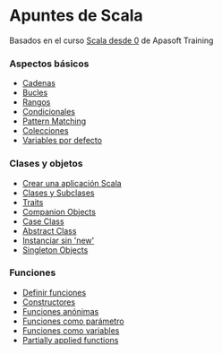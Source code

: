 # Apuntes de Scala
Basados en el curso <a href="https://www.udemy.com/course/scala-desde-cero/">Scala desde 0</a> de Apasoft Training<br> 

### Aspectos básicos
* <a href="https://github.com/roberer/Scala-Apuntes/blob/main/scala-core/cadenas.scala">Cadenas</a>
* <a href="https://github.com/roberer/Scala-Apuntes/blob/main/scala-core/bucles.scala">Bucles</a>
* <a href="https://github.com/roberer/Scala-Apuntes/blob/main/scala-core/rangos.scala">Rangos</a>
* <a href="https://github.com/roberer/Scala-Apuntes/blob/main/scala-core/condicionales.scala">Condicionales</a>
* <a href="https://github.com/roberer/Scala-Apuntes/blob/main/scala-core/pattern-matching.scala">Pattern Matching</a>
* <a href="https://github.com/roberer/Scala-Apuntes/blob/main/scala-core/colecciones.scala">Colecciones</a>
* <a href="https://github.com/roberer/Scala-Apuntes/blob/main/scala-core/variables-por-defecto.scala">Variables por defecto</a>

### Clases y objetos
* <a href="https://github.com/roberer/Scala-Apuntes/blob/main/scala-core/crear-aplicacion-sbt.scala">Crear una aplicación Scala</a>
* <a href="https://github.com/roberer/Scala-Apuntes/blob/main/scala-core/clases-subclases.scala">Clases y Subclases</a>
* <a href="https://github.com/roberer/Scala-Apuntes/blob/main/scala-core/traits.scala">Traits</a>
* <a href="https://github.com/roberer/Scala-Apuntes/blob/main/scala-core/companion-objects.scala">Companion Objects</a>
* <a href="https://github.com/roberer/Scala-Apuntes/blob/main/scala-core/case-class.scala">Case Class</a>
* <a href="https://github.com/roberer/Scala-Apuntes/blob/main/scala-core/abstract-class.scala">Abstract Class</a>
* <a href="https://github.com/roberer/Scala-Apuntes/blob/main/scala-core/instancia-sin-new.scala">Instanciar sin 'new'</a>
* <a href="https://github.com/roberer/Scala-Apuntes/blob/main/scala-core/singleton-objects.scala">Singleton Objects</a>

### Funciones
* <a href="https://github.com/roberer/Scala-Apuntes/blob/main/scala-core/definir-funciones.scala">Definir funciones</a>
* <a href="https://github.com/roberer/Scala-Apuntes/blob/main/scala-core/constructores.scala">Constructores</a>
* <a href="https://github.com/roberer/Scala-Apuntes/blob/main/scala-core/funciones-anonimas.scala">Funciones anónimas</a>
* <a href="https://github.com/roberer/Scala-Apuntes/blob/main/scala-core/funciones-como-parametro">Funciones como parámetro</a>
* <a href="https://github.com/roberer/Scala-Apuntes/blob/main/scala-core/funciones-como-variables.scala">Funciones como variables</a>
* <a href="https://github.com/roberer/Scala-Apuntes/blob/main/scala-core/partially-applied-functions.scala">Partially applied functions</a>
